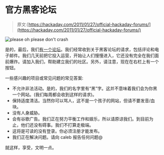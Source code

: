 # 官方黑客论坛

> 原文:[https://hackaday.com/2011/01/27/official-hackaday-forums/](https://hackaday.com/2011/01/27/official-hackaday-forums/)

![](../Images/7b364bb2c94229bf9c3cfbaaa84ab219.png "please oh please don't crash")

是的，最后，我们[有一个论坛](http://forums.hackaday.com)。我们经常收到关于黑客论坛的请求，包括评论和电子邮件。我们几天前把它投入运营，开始让人们慢慢进入，它还没有完全在我们面前爆炸。请加入我们，帮助建立我们的社区。另外，请注意，现在在右栏上有一个按钮。

一些感兴趣的项目或常见问题的常见答案:

*   不允许非法活动。是的，我们的名字里有“黑”字。这并不意味着我们会为你黑一个网站。(我们每周都会收到这样的请求)。
*   保持适度清洁。当然你可以骂人，这不是一个孩子的网站，但请不要发音/血块。
*   没有人身威胁。
*   会有谷歌广告。我们正在努力平衡工作和娱乐，所以请原谅我们。到目前为止，他们还没有碍事。我们不打算走极端。
*   这将是可读的没有登录。你必须注册才能发布。
*   我们正在解决问题。请向 caleb 报告任何问题@

就这样，享受，文明一点。